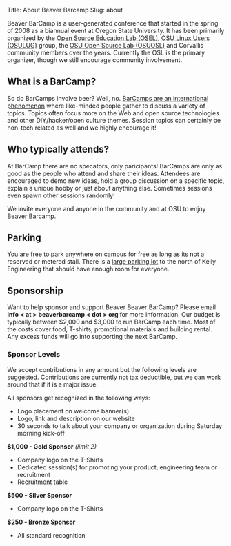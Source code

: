 Title: About Beaver Barcamp
Slug: about

Beaver BarCamp is a user-generated conference that started in the spring of
2008 as a biannual event at Oregon State University. It has been primarily organized by the [Open
Source Education Lab (OSEL)][1], [OSU Linux Users (OSULUG)][2] group, the [OSU
Open Source Lab (OSUOSL)][3] and Corvallis community members over the years.
Currently the OSL is the primary organizer, though we still encourage community
involvement.

## What is a BarCamp?

So do BarCamps involve beer? Well, no. [BarCamps are an international
phenomenon][4] where like-minded people gather to discuss a variety of topics.
Topics often focus more on the Web and open source technologies and other
DIY/hacker/open culture themes. Session topics can certainly be non-tech related as well
and we highly encourage it! 

## Who typically attends?

At BarCamp there are no specators, only paricipants! BarCamps are only as good
as the people who attend and share their ideas. Attendees are encouraged to
demo new ideas, hold a group discussion on a specific topic, explain a unique
hobby or just about anything else. Sometimes sessions even spawn
other sessions randomly!

We invite everyone and anyone in the community and at OSU to enjoy Beaver Barcamp.

## Parking

You are free to park anywhere on campus for free as long as its not a reserved
or metered stall. There is a [large parking lot][parking] to the north of Kelly
Engineering that should have enough room for everyone.

## Sponsorship

Want to help sponsor and support Beaver Beaver BarCamp? Please email
<strong>info &lt; at &gt; beaverbarcamp &lt; dot &gt; org </strong> for more
information. Our budget is typically between $2,000 and $3,000 to run BarCamp
each time. Most of the costs cover food, T-shirts, promotional materials and
building rental. Any excess funds will go into supporting the next BarCamp.

### Sponsor Levels

We accept contributions in any amount but the following levels are suggested.
Contributions are currently not tax deductible, but we can work around that
if it is a major issue.

All sponsors get recognized in the following ways:

* Logo placement on welcome banner(s)
* Logo, link and description on our website
* 30 seconds to talk about your company or organization during Saturday morning
  kick-off

**$1,000 - Gold Sponsor** *(limit 2)*

* Company logo on the T-Shirts
* Dedicated session(s) for promoting your product, engineering team or recruitment
* Recruitment table

**$500 - Silver Sponsor**

* Company logo on the T-Shirts

**$250 - Bronze Sponsor**

* All standard recognition

[1]: http://osel.oregonstate.edu
[2]: http://lug.oregonstate.edu
[3]: http://osuosl.org
[4]: http://en.wikipedia.org/wiki/Barcamp
[parking]: http://goo.gl/maps/AJkvr
